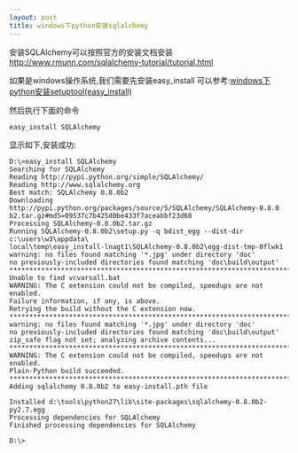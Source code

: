 ```yaml
---
layout: post
title: windows下python安装sqlalchemy
---
```


安装SQLAlchemy可以按照官方的安装文档安装
<http://www.rmunn.com/sqlalchemy-tutorial/tutorial.html>

如果是windows操作系统,我们需要先安装easy_install
可以参考:[windows下python安装setuptool(easy_install)](http://www.codeif.com/post/1018)

然后执行下面的命令

    easy_install SQLAlchemy

<!--more-->

显示如下,安装成功:

    D:\>easy_install SQLAlchemy
    Searching for SQLAlchemy
    Reading http://pypi.python.org/simple/SQLAlchemy/
    Reading http://www.sqlalchemy.org
    Best match: SQLAlchemy 0.8.0b2
    Downloading http://pypi.python.org/packages/source/S/SQLAlchemy/SQLAlchemy-0.8.0
    b2.tar.gz#md5=09537c7b425d0be433f7aceabbf23d68
    Processing SQLAlchemy-0.8.0b2.tar.gz
    Running SQLAlchemy-0.8.0b2\setup.py -q bdist_egg --dist-dir c:\users\w3\appdata\
    local\temp\easy_install-lnagt1\SQLAlchemy-0.8.0b2\egg-dist-tmp-0flwk1
    warning: no files found matching '*.jpg' under directory 'doc'
    no previously-included directories found matching 'doc\build\output'
    ***************************************************************************
    Unable to find vcvarsall.bat
    WARNING: The C extension could not be compiled, speedups are not enabled.
    Failure information, if any, is above.
    Retrying the build without the C extension now.
    ***************************************************************************
    warning: no files found matching '*.jpg' under directory 'doc'
    no previously-included directories found matching 'doc\build\output'
    zip_safe flag not set; analyzing archive contents...
    ***************************************************************************
    WARNING: The C extension could not be compiled, speedups are not enabled.
    Plain-Python build succeeded.
    ***************************************************************************
    Adding sqlalchemy 0.8.0b2 to easy-install.pth file

    Installed d:\tools\python27\lib\site-packages\sqlalchemy-0.8.0b2-py2.7.egg
    Processing dependencies for SQLAlchemy
    Finished processing dependencies for SQLAlchemy

    D:\>